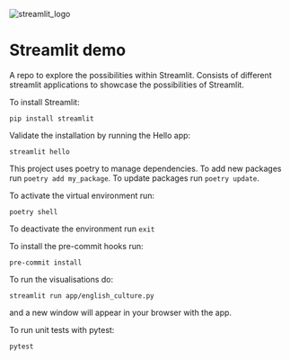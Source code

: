 ![streamlit_logo](https://streamlit.io/images/brand/streamlit-logo-primary-colormark-lighttext.png)

# Streamlit demo

A repo to explore the possibilities within Streamlit. Consists of different streamlit applications to showcase the possibilities of Streamlit.

To install Streamlit:
```
pip install streamlit
```

Validate the installation by running the Hello app:
```
streamlit hello
```

This project uses poetry to manage dependencies. To add new packages run `poetry add my_package`. To update packages run `poetry update`.

To activate the virtual environment run:

```
poetry shell
```

To deactivate the environment run `exit`

To install the pre-commit hooks run:
```
pre-commit install
```

To run the visualisations do:

```
streamlit run app/english_culture.py
```
and a new window will appear in your browser with the app.

To run unit tests with pytest:
```
pytest
```
